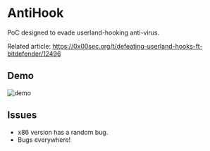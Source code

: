 # AntiHook

PoC designed to evade userland-hooking anti-virus.

Related article: https://0x00sec.org/t/defeating-userland-hooks-ft-bitdefender/12496

## Demo

![demo](https://i.imgur.com/QtMBKi2.gif)

## Issues

* x86 version has a random bug.
* Bugs everywhere!
